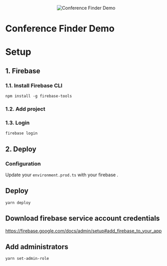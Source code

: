 <p align="center">
    <img src="https://github.com/wishtack/wishtack-conference-finder/blob/master/demo.gif" alt="Conference Finder Demo">
    <h1>Conference Finder Demo</h1>
</p>

# Setup

## 1. Firebase

### 1.1. Install Firebase CLI

```shell
npm install -g firebase-tools
```

### 1.2. Add project

### 1.3. Login
```shell
firebase login
```

## 2. Deploy

###  Configuration
Update your `environment.prod.ts` with your firebase .

## Deploy
```shell
yarn deploy
```

## Download firebase service account credentials

https://firebase.google.com/docs/admin/setup#add_firebase_to_your_app

## Add administrators

```shell
yarn set-admin-role
```
